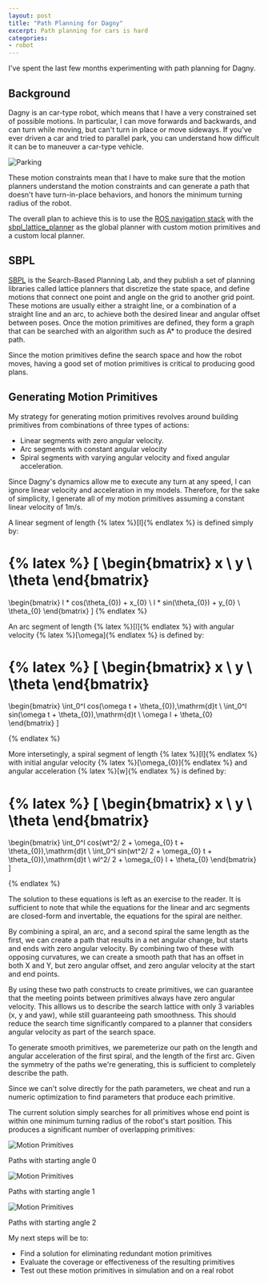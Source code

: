 ```yaml
---
layout: post
title: "Path Planning for Dagny"
excerpt: Path planning for cars is hard
categories:
- robot
---
```


I've spent the last few months experimenting with path planning for Dagny.

## Background

Dagny is an car-type robot, which means that I have a very constrained set of possible motions. In particular, I can move forwards and backwards, and can turn while moving, but can't turn in place or move sideways. If you've ever driven a car and tried to parallel park, you can understand how difficult it can be to maneuver a car-type vehicle.

![Parking](/media/2014/02/16/parallel.jpg)

These motion constraints mean that I have to make sure that the motion planners understand the motion constraints and can generate a path that doesn't have turn-in-place behaviors, and honors the minimum turning radius of the robot.

The overall plan to achieve this is to use the [ROS navigation stack](http://wiki.ros.org/navigation) with the [sbpl\_lattice\_planner](http://wiki.ros.org/sbpl_lattice_planner) as the global planner with custom motion primitives and a custom local planner.

## SBPL

[SBPL](http://sbpl.net/) is the Search-Based Planning Lab, and they publish a set of planning libraries called lattice planners that discretize the state space, and define motions that connect one point and angle on the grid to another grid point. These motions are usually either a straight line, or a combination of a straight line and an arc, to achieve both the desired linear and angular offset between poses. Once the motion primitives are defined, they form a graph that can be searched with an algorithm such as A\* to produce the desired path.

Since the motion primitives define the search space and how the robot moves, having a good set of motion primitives is critical to producing good plans.

## Generating Motion Primitives

My strategy for generating motion primitives revolves around building primitives from combinations of three types of actions:
 * Linear segments with zero angular velocity.
 * Arc segments with constant angular velocity
 * Spiral segments with varying angular velocity and fixed angular acceleration.

Since Dagny's dynamics allow me to execute any turn at any speed, I can ignore linear velocity and acceleration in my models. Therefore, for the sake of simplicity, I generate all of my motion primitives assuming a constant linear velocity of 1m/s.

A linear segment of length {% latex %}\[l\]{% endlatex %} is defined simply by:

{% latex %}
\[
\begin{bmatrix}
x \\
y \\
\theta
\end{bmatrix}
=
\begin{bmatrix}
l * cos(\theta_{0}) + x_{0} \\
l * sin(\theta_{0}) + y_{0} \\
\theta_{0}
\end{bmatrix}
\]
{% endlatex %}


An arc segment of length {% latex %}\[l\]{% endlatex %} with angular velocity {% latex %}\[\omega\]{% endlatex %} is defined by:

{% latex %}
\[
\begin{bmatrix}
x \\
y \\
\theta
\end{bmatrix}
=
\begin{bmatrix}
\int_0^l cos(\omega t + \theta_{0})\,\mathrm{d}t \\
\int_0^l sin(\omega t + \theta_{0})\,\mathrm{d}t \\
\omega l + \theta_{0}
\end{bmatrix}
\]

{% endlatex %}

More intersetingly, a spiral segment of length {% latex %}\[l\]{% endlatex %} with initial angular velocity {% latex %}\[\omega_{0}\]{% endlatex %} and angular acceleration {% latex %}\[w\]{% endlatex %} is defined by:

{% latex %}
\[
\begin{bmatrix}
x \\
y \\
\theta
\end{bmatrix}
=
\begin{bmatrix}
\int_0^l cos(wt^2/ 2 + \omega_{0} t + \theta_{0})\,\mathrm{d}t \\
\int_0^l sin(wt^2/ 2 + \omega_{0} t + \theta_{0})\,\mathrm{d}t \\
wl^2/ 2 + \omega_{0} l + \theta_{0}
\end{bmatrix}
\]

{% endlatex %}

<!-- ___ -->

The solution to these equations is left as an exercise to the reader. It is sufficient to note that while the equations for the linear and arc segments are closed-form and invertable, the equations for the spiral are neither.

By combining a spiral, an arc, and a second spiral the same length as the first, we can create a path that results in a net angular change, but starts and ends with zero angular velocity. By combining two of these with opposing curvatures, we can create a smooth path that has an offset in both X and Y, but zero angular offset, and zero angular velocity at the start and end points.

By using these two path constructs to create primitives, we can guarantee that the meeting points between primitives always have zero angular velocity. This alllows us to describe the search lattice with only 3 variables (x, y and yaw), while still guaranteeing path smoothness. This should reduce the search time significantly compared to a planner that considers angular velocity as part of the search space.


To generate smooth primitives, we paremeterize our path on the length and angular acceleration of the first spiral, and the length of the first arc. Given the symmetry of the paths we're generating, this is sufficient to completely describe the path.

Since we can't solve directly for the path parameters, we cheat and run a numeric optimization to find parameters that produce each primitive.

The current solution simply searches for all primitives whose end point is within one minimum turning radius of the robot's start position. This produces a significant number of overlapping primitives:

![Motion Primitives](/media/2014/02/16/mprim_0.png "Paths with starting angle 0")

Paths with starting angle 0

![Motion Primitives](/media/2014/02/16/mprim_1.png "Paths with starting angle 1")

Paths with starting angle 1

![Motion Primitives](/media/2014/02/16/mprim_2.png "Paths with starting angle 2")

Paths with starting angle 2

My next steps will be to:
 * Find a solution for eliminating redundant motion primitives
 * Evaluate the coverage or effectiveness of the resulting primitives
 * Test out these motion primitives in simulation and on a real robot
